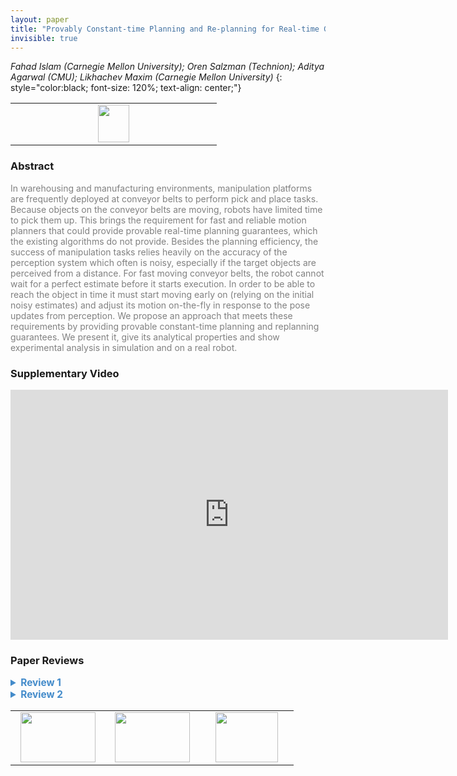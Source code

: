 ```yaml
---
layout: paper
title: "Provably Constant-time Planning and Re-planning for Real-time Grasping Objects off a Conveyor Belt"
invisible: true
---
```

*Fahad Islam (Carnegie Mellon University); Oren Salzman (Technion); Aditya Agarwal (CMU); Likhachev Maxim (Carnegie Mellon University)*
{: style="color:black; font-size: 120%; text-align: center;"}

<table width="20%"> <tr>
<td style="width: 20%; text-align: center;"><a href="http://www.roboticsproceedings.org/rss16/p025.pdf"><img src="{{ site.baseurl }}/images/paper_link.png"
width = "50"  height = "60"/> </a> </td>

</tr></table>

### Abstract
<html><p style="color:gray; font-size: 100%; text-align: justified;">
In warehousing and manufacturing environments, manipulation platforms are frequently deployed at conveyor belts to perform pick and place tasks. Because objects on the conveyor belts are moving, robots have limited time to pick them up. This brings the requirement for fast and reliable motion planners that could provide provable real-time planning guarantees, which the existing algorithms do not provide. Besides the planning efficiency, the success of manipulation tasks relies heavily on the accuracy of the perception system which often is noisy, especially if the target objects are perceived from a distance. For fast moving conveyor belts, the robot cannot wait for a perfect estimate before it starts execution. In order to be able to reach the object in time it must start moving early on (relying on the initial noisy estimates) and adjust its motion on-the-fly in response to the pose updates from perception. We propose an approach that meets these requirements by providing provable constant-time planning and replanning guarantees. We present it, give its analytical properties and show experimental analysis in simulation and on a real robot.
</p></html>

### Supplementary Video
<iframe width="700" height="400" src="https://www.youtube.com/embed/iLVPBWxa5b8 " frameborder="0" allow="accelerometer; autoplay; encrypted-media; gyroscope; picture-in-picture" allowfullscreen></iframe>

### Paper Reviews
<details><summary style="font-size:110%; color:#438BCA; cursor: pointer;"><b> Review 1</b></summary>
<p style="color:gray; font-size: 100%; text-align: justified; white-space: pre-line">
This paper deals with reactive motion planning for a manipulator robot that is required to grasp objects on a conveyor belt. The system is composed of
  - a conveyor belt moving at constant speed,
  - a 7 degree-of-freedom manipulator robot
  - an object put on the conveyor belt, and
  - an RGBD sensor that detects and localizes the object on the conveyor belt.

Upon detection of an object, the system plans a motion for the robot in order to grasp the object and starts executing the motion. During execution, the sensor provides a more accurate perception of the object position. The robot then needs to replan a new path starting downstream along the original path and going to the new goal state.

In order to be able to plan motions in bounded time, the authors propose to precompute a data-structure containing a lot of paths, and to search this data-structure at execution-time.

The main contributions of the paper are
  1. the construction of the above mentioned data-structure,
  2. a proof of bounded search time once the data-structure is computed.
Finally, the approach is validated in simulation and on a real PR2 robot.

The main idea of the paper can be summarized as follows. Given a number $n_{goal}$ of discretized goal states, and $n$ a number of possible starting states, precomputing a data-structure that provides for each pair (initial state, goal state) a path requires to store in memory $n.n_{goal}$ paths. The paper proposes to compute a set of paths that share the same starting part for many goal states, thus reducing the value of $n$.

The idea is interesting and seems to be efficient, according to the experimental results and according to comparisons with other approaches. The implementation on a real robot makes the work clearly more valuable.

However, the paper suffers a few shortcomings that are described below.

1. The authors do not provide any expression of the size of the data structure built with their method with respect to the number of goal states and number of discretized times along the motions. They provide such a expression for the brute force method: $O(n_{goal}^{l})$. They only give the value of 20MB in the evaluation section. Note moreover that the simple fact to store a set of paths in a roadmap (graph) makes the complexity decrease from $n^2$ where $n$ is the number of states, to $n.k$ where $k$ is the average number of neighbors of the nodes. For big roadmaps, $k$ is much smaller than $n$.
2. The proof provided in IV.E is short and simple. Basically searching a path in a precomputed roadmap is always bounded in time and therefore the title is somewhat misleading.
3. The continuity of the velocity is not guaranteed. This might be a problem for real industrial applications where the conveyor belt is much faster.

Below are few minor comments.

The motion primitives used are not clearly defined in the paper. Why not using linear interpolations ?
Algorithm 1: there is a confusion between $G^{cov}$, $G^{uncov}$, $G^{'cov}$, and $G^{'uncov}$. Line 5 for instance, $G^{cov}$ should be replaced by $G^{uncov}$.


</p> </details>

<details><summary style="font-size:110%; color:#438BCA; cursor: pointer;"><b> Review 2</b></summary>
<p style="color:gray; font-size: 100%; text-align: justified; white-space: pre-line">
The paper addresses an interesting problem. However, the discussion of previous work is not complete and fair, as I'm pretty sure one can modify existing work on replanning using PRM/RRT to achieve the objectives stated in this paper, see also my point 1 below.

1) The main concern I have with this paper is that there is no discussion on the completeness of the algorithm. The proof of Lemma 1 (completeness) is omitted "due to lack of space"!!! Yet, it seems pretty clear that the algorithm is not complete. For example, in algorithm 4, if the iteration of line 20 (t <- t -\delta_t) is performed until t < t_curr, then the algorithm fails. 

This point is critical since there's no use having a constant-time planning algorithm if one has no guarantee of success rate. For example: another algorithm could return "Nil" all the time (thereby provably constant time) for a success rate of 0%. So it's always a matter of trade-off between planning time and success rate.

Here, one would expect, at least, a proof that the proposed algorithm is complete given some bounds on t_curr, T_bound.

2) Since the task at hand is time-critical, the motions are expected to be very fast, saturating the velocity and acceleration bounds of the robot to minimize execution time. However, it seems that this paper does not take into account such bounds. For example, the state space considered does not include the current velocity. This is particularly important during "latching", as switching between different trajectories may easily violate velocity/acceleration bounds.

3) In general, I found that the paper was not very well written. The notations are not consistent. For example, there are \pi, \Pi, \Pi(s,t,g), \Pi_s, i->j... coexisting, which is very confusing. Key notions (e.g. how "latching" is done, proof of completeness,...) are skipped.
</p> </details>

<table width="100%"><tr><td style="width: 30%; text-align: center;"><a href="{{ site.baseurl }}/program/papers/24"> <img src="{{ site.baseurl }}/images/previous_icon.png" width = "120"  height = "80"/> </a> </td>

<td style="width: 30%; text-align: center;"><a href="{{ site.baseurl }}/program/papers"> <img src="{{ site.baseurl }}/images/overview_icon.png" width = "120"  height = "80"/> </a> </td> 

<td style="width: 30%; text-align: center;"><a href="{{ site.baseurl }}/program/papers/26"> <img src="{{ site.baseurl }}/images/next_icon.png" width = "100"  height = "80"/> </a> </td> 

</tr></table>

